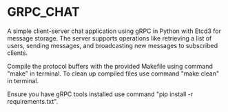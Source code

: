 # GRPC_CHAT

A simple client-server chat application using gRPC in Python with Etcd3 for message storage.
The server supports operations like retrieving a list of users, sending messages, and broadcasting new messages
to subscribed clients.

Compile the protocol buffers with the provided Makefile using command "make" in terminal.
To clean up compiled files use command "make clean" in terminal.

Ensure you have gRPC tools installed use command "pip install -r requirements.txt".
